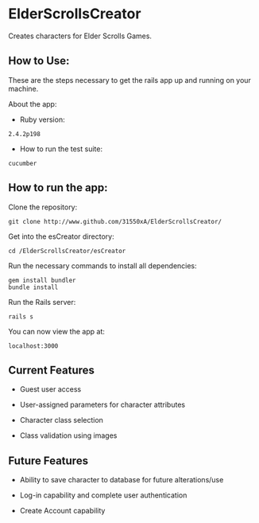 # ElderScrollsCreator

Creates characters for Elder Scrolls Games.

## How to Use:

These are the steps necessary to get the rails app up and running on your machine.

About the app:

* Ruby version:

```
2.4.2p198
```

* How to run the test suite:

```
cucumber
```

## How to run the app:

Clone the repository:

```
git clone http://www.github.com/31550xA/ElderScrollsCreator/
```
Get into the esCreator directory:

```
cd /ElderScrollsCreator/esCreator
```

Run the necessary commands to install all dependencies:

```
gem install bundler
bundle install
```

Run the Rails server:

```
rails s
```

You can now view the app at:

```
localhost:3000
```
## Current Features

* Guest user access

* User-assigned parameters for character attributes

* Character class selection

* Class validation using images

## Future Features

* Ability to save character to database for future alterations/use

* Log-in capability and complete user authentication

* Create Account capability

